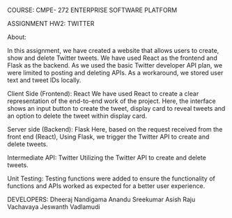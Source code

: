 COURSE: CMPE- 272 ENTERPRISE SOFTWARE PLATFORM 

ASSIGNMENT HW2: TWITTER 

About:

In this assignment, we have created a website that allows users to create, show and delete Twitter tweets. We have used React as the frontend and Flask as the backend. As we used the basic Twitter developer API plan, we were limited to posting and deleting APIs. As a workaround, we stored user text and tweet IDs locally.

Client Side (Frontend): React
We have used React to create a clear representation of the end-to-end work of the project. Here, the interface shows an input button to create the tweet, display card to reveal tweets and an option to delete the tweet within display card.
 
Server side (Backend): Flask
Here, based on the request received from the front end (React), Using Flask, we trigger the Twitter API to create and delete tweets.
 
Intermediate API: Twitter 
Utilizing the Twitter API to create and delete tweets.

Unit Testing:
Testing functions were added to ensure the functionality of functions and APIs worked as expected for a better user experience.

DEVELOPERS:
Dheeraj Nandigama
Anandu Sreekumar
Asish Raju Vachavaya
Jeswanth Vadlamudi